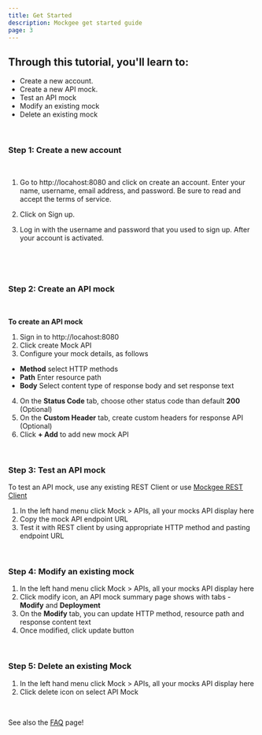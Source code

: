 ```yaml
---
title: Get Started
description: Mockgee get started guide
page: 3
---
```


## Through this tutorial, you'll learn to:

  - Create a new account.
  - Create a new API mock.
  - Test an API mock
  - Modify an existing mock
  - Delete an existing mock

<br/>

### Step 1: Create a new account
<br>

1. Go to http://locahost:8080 and click on create an account. Enter your name, username, email address, and password. Be sure to read and accept the terms of service.
    
2. Click on Sign up.

<!-- 3. Mockgee sends you an account confirmation. In the confirmation email, click the account verification link.
  You'll be sent to the login page: http://locahost:8080 -->

3. Log in with the username and password that you used to sign up. 
   After your account is activated.

   <br>

<info-box type="is-success">
  <template #info-box>
    Congratulations! you are ready create your first mock API.
  </template>
</info-box>

<br/>


### Step 2: Create an API mock
<br>

**To create an API mock**
<br>

1. Sign in to http://locahost:8080
2. Click create Mock API
3. Configure your mock details, as follows
  - **Method** select HTTP methods
  - **Path** Enter resource path
  - **Body** Select content type of response body and set response text
4.  On the **Status Code** tab, choose other status code than default **200** (Optional)
5.  On the **Custom Header** tab, create custom headers for response API (Optional)
6. Click **+ Add** to add new mock API

<br/>

<info-box>
  <template #info-box>
    Congratulations! Mock API is created.
  </template>
</info-box>


### Step 3: Test an API mock

To test an API mock, use any existing REST Client or use [Mockgee REST Client](http://locahost:8080/#/mock/test)

1. In the left hand menu click Mock > APIs, all your mocks API display here
2. Copy the mock API endpoint URL
3. Test it with REST client by using appropriate HTTP method and pasting endpoint URL

<br/>

### Step 4: Modify an existing mock

1. In the left hand menu click Mock > APIs, all your mocks API display here
2. Click modify icon, an API mock summary page shows with tabs - **Modify** and **Deployment**
3. On the **Modify** tab, you can update HTTP method, resource path and response content text
4. Once modified, click update button


<br/>

### Step 5: Delete an existing Mock

1. In the left hand menu click Mock > APIs, all your mocks API display here
2. Click delete icon on select API Mock

<br/>

See also the [FAQ](/faq) page!

<br/>
<br/>
